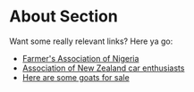 # About Section
Want some really relevant links? Here ya go:

- [Farmer's Association of Nigeria](https://www.afan.ng/)
- [Association of New Zealand car enthusiasts](https://carculture.nz/)
- [Here are some goats for sale](https://sellmylivestock.com/livestock/category/goats)
